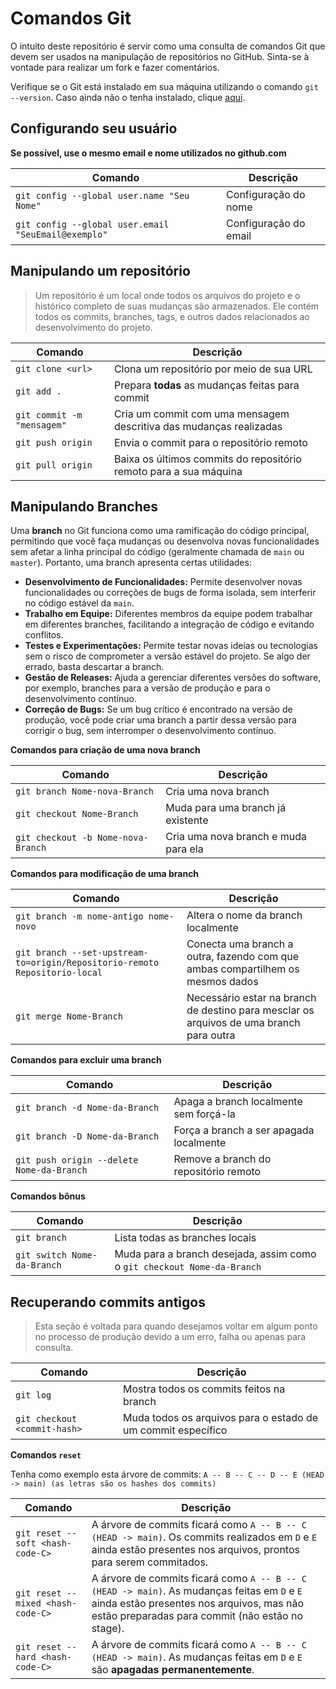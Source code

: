 # Comandos Git

O intuito deste repositório é servir como uma consulta de comandos Git que devem ser usados na manipulação de repositórios no GitHub. Sinta-se à vontade para realizar um fork e fazer comentários.

Verifique se o Git está instalado em sua máquina utilizando o comando `git --version`. Caso ainda não o tenha instalado, clique [aqui](https://git-scm.com/downloads).

## Configurando seu usuário

**Se possível, use o mesmo email e nome utilizados no github.com**

| Comando | Descrição |
| --- | --- |
| `git config --global user.name "Seu Nome"` | Configuração do nome |
| `git config --global user.email "SeuEmail@exemplo"` | Configuração do email |

## Manipulando um repositório

> Um repositório é um local onde todos os arquivos do projeto e o histórico completo de suas mudanças são armazenados. Ele contém todos os commits, branches, tags, e outros dados relacionados ao desenvolvimento do projeto.

| Comando | Descrição |
| --- | --- |
| `git clone <url>` | Clona um repositório por meio de sua URL |
| `git add .` | Prepara **todas** as mudanças feitas para commit |
| `git commit -m "mensagem"` | Cria um commit com uma mensagem descritiva das mudanças realizadas |
| `git push origin` | Envia o commit para o repositório remoto |
| `git pull origin` | Baixa os últimos commits do repositório remoto para a sua máquina |

## Manipulando Branches

Uma **branch** no Git funciona como uma ramificação do código principal, permitindo que você faça mudanças ou desenvolva novas funcionalidades sem afetar a linha principal do código (geralmente chamada de `main` ou `master`). Portanto, uma branch apresenta certas utilidades:

- **Desenvolvimento de Funcionalidades:** Permite desenvolver novas funcionalidades ou correções de bugs de forma isolada, sem interferir no código estável da `main`.
- **Trabalho em Equipe:** Diferentes membros da equipe podem trabalhar em diferentes branches, facilitando a integração de código e evitando conflitos.
- **Testes e Experimentações:** Permite testar novas ideias ou tecnologias sem o risco de comprometer a versão estável do projeto. Se algo der errado, basta descartar a branch.
- **Gestão de Releases:** Ajuda a gerenciar diferentes versões do software, por exemplo, branches para a versão de produção e para o desenvolvimento contínuo.
- **Correção de Bugs:** Se um bug crítico é encontrado na versão de produção, você pode criar uma branch a partir dessa versão para corrigir o bug, sem interromper o desenvolvimento contínuo.

**Comandos para criação de uma nova branch**

| Comando | Descrição |
| --- | --- |
| `git branch Nome-nova-Branch` | Cria uma nova branch |
| `git checkout Nome-Branch` | Muda para uma branch já existente |
| `git checkout -b Nome-nova-Branch` | Cria uma nova branch e muda para ela |

**Comandos para modificação de uma branch**

| Comando | Descrição |
| --- | --- |
| `git branch -m nome-antigo nome-novo` | Altera o nome da branch localmente |
| `git branch --set-upstream-to=origin/Repositorio-remoto Repositorio-local` | Conecta uma branch a outra, fazendo com que ambas compartilhem os mesmos dados |
| `git merge Nome-Branch` | Necessário estar na branch de destino para mesclar os arquivos de uma branch para outra |

**Comandos para excluir uma branch**

| Comando | Descrição |
| --- | --- |
| `git branch -d Nome-da-Branch` | Apaga a branch localmente sem forçá-la |
| `git branch -D Nome-da-Branch` | Força a branch a ser apagada localmente |
| `git push origin --delete Nome-da-Branch` | Remove a branch do repositório remoto |

**Comandos bônus**

| Comando | Descrição |
| --- | --- |
| `git branch` | Lista todas as branches locais |
| `git switch Nome-da-Branch` | Muda para a branch desejada, assim como o `git checkout Nome-da-Branch` |

## Recuperando commits antigos

> Esta seção é voltada para quando desejamos voltar em algum ponto no processo de produção devido a um erro, falha ou apenas para consulta.

| Comando | Descrição |
| --- | --- |
| `git log` | Mostra todos os commits feitos na branch |
| `git checkout <commit-hash>` | Muda todos os arquivos para o estado de um commit específico |

**Comandos `reset`**

Tenha como exemplo esta árvore de commits: `A -- B -- C -- D -- E (HEAD -> main) (as letras são os hashes dos commits)`

| Comando | Descrição |
| --- | --- |
| `git reset --soft <hash-code-C>` | A árvore de commits ficará como `A -- B -- C (HEAD -> main)`. Os commits realizados em `D` e `E` ainda estão presentes nos arquivos, prontos para serem commitados. |
| `git reset --mixed <hash-code-C>` | A árvore de commits ficará como `A -- B -- C (HEAD -> main)`. As mudanças feitas em `D` e `E` ainda estão presentes nos arquivos, mas não estão preparadas para commit (não estão no stage). |
| `git reset --hard <hash-code-C>` | A árvore de commits ficará como `A -- B -- C (HEAD -> main)`. As mudanças feitas em `D` e `E` são **apagadas permanentemente**. |

